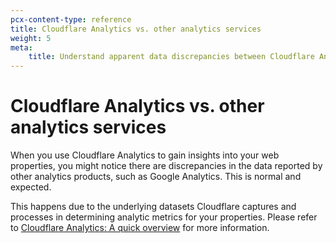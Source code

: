 ```yaml
---
pcx-content-type: reference
title: Cloudflare Analytics vs. other analytics services
weight: 5
meta:
    title: Understand apparent data discrepancies between Cloudflare Analytics and Google Analytics
---
```


# Cloudflare Analytics vs. other analytics services

When you use Cloudflare Analytics to gain insights into your web properties, you might notice there are discrepancies in the data reported by other analytics products, such as Google Analytics. This is normal and expected.

This happens due to the underlying datasets Cloudflare captures and processes in determining analytic metrics for your properties. Please refer to [Cloudflare Analytics: A quick overview](https://support.cloudflare.com/hc/articles/360037684111#4lt2VoRUorCudxN1xzxpOt) for more information.




